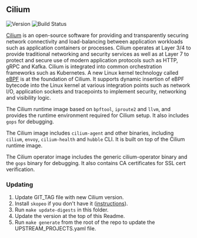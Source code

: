 ## **Cilium**
![Version](https://img.shields.io/badge/version-v1.11.8--eksa.1-blue)
![Build Status](https://codebuild.us-west-2.amazonaws.com/badges?uuid=eyJlbmNyeXB0ZWREYXRhIjoiYTh2UnBFVGhjQ1EyeENsWU91ZlJzMktyZHRINlpFWlc0RkZ5amU3Yy96b3p2Z2dxNThZZVQ5ZjRPTEZndGVNQVMwNkMvVmZZR000bGJXWDFqWDFnUlZVPSIsIml2UGFyYW1ldGVyU3BlYyI6ImZRZ2JzZmhRcWZtNFNHZTciLCJtYXRlcmlhbFNldFNlcmlhbCI6MX0%3D&branch=main)

[Cilium](https://github.com/cilium/cilium) is an open-source software for providing and transparently securing network connectivity and load-balancing between application workloads such as application containers or processes. Cilium operates at Layer 3/4 to provide traditional networking and security services as well as at Layer 7 to protect and secure use of modern application protocols such as HTTP, gRPC and Kafka. Cilium is integrated into common orchestration frameworks such as Kubernetes. A new Linux kernel technology called [eBPF](https://ebpf.io) is at the foundation of Cilium. It supports dynamic insertion of eBPF bytecode into the Linux kernel at various integration points such as network I/O, application sockets and tracepoints to implement security, networking and visibility logic.

The Cilium runtime image based on `bpftool`, `iproute2` and `llvm`, and provides the runtime environment required for Cilium setup. It also includes `gops` for debugging.

The Cilium image includes `cilium-agent` and other binaries, including `cilium`, `envoy`, `cilium-health` and `hubble` CLI. It is built on top of the Cilium runtime image.

The Cilium operator image includes the generic cilium-operator binary and the `gops` binary for debugging. It also contains CA certificates for SSL cert verification.

### Updating
1. Update GIT_TAG file with new Cilium version.
2. Install `skopeo` if you don't have it ([instructions](https://github.com/containers/skopeo/blob/main/install.md)).
3. Run `make update-digests` in this folder.
4. Update the version at the top of this Readme.
5. Run `make generate` from the root of the repo to update the UPSTREAM_PROJECTS.yaml file.